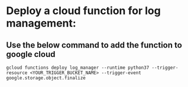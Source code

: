 # Deploy a cloud function for log management:

## Use the below command to add the function to google cloud
```
gcloud functions deploy log_manager --runtime python37 --trigger-resource <YOUR_TRIGGER_BUCKET_NAME> --trigger-event google.storage.object.finalize
```
